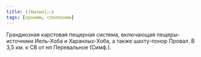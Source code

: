 ```yaml
---
title: ⦗[Кызыл]⒯⦘
tags: [ороним, спелеоним]
---
```


Грандиозная карстовая пещерная система, включающая пещеры-источники Иель-Хоба и
Харанлых-Хоба, а также шахту-понор Провал. В 3,5 км. к СВ от нп Перевальное
(Симф.).
